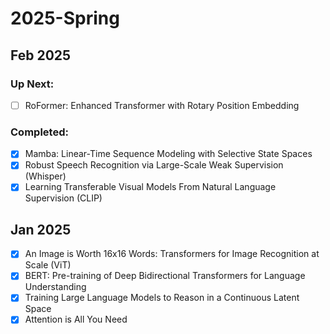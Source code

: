 # 2025-Spring


## Feb 2025

### Up Next:
- [ ] RoFormer: Enhanced Transformer with Rotary Position Embedding

### Completed:
- [x] Mamba: Linear-Time Sequence Modeling with Selective State Spaces  
- [x] Robust Speech Recognition via Large-Scale Weak Supervision (Whisper)  
- [x] Learning Transferable Visual Models From Natural Language Supervision (CLIP)

## Jan 2025
- [x] An Image is Worth 16x16 Words: Transformers for Image Recognition at Scale (ViT)  
- [x] BERT: Pre-training of Deep Bidirectional Transformers for Language Understanding  
- [x] Training Large Language Models to Reason in a Continuous Latent Space  
- [x] Attention is All You Need  
